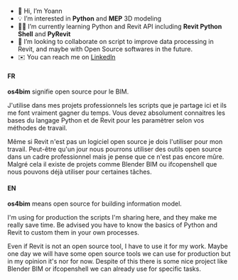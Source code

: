 - 👋 Hi, I’m Yoann
- 💡 I’m interested in **Python** and **MEP** 3D modeling
- 👨‍🎓 I’m currently learning Python and Revit API including **Revit Python Shell** and **PyRevit**
- 🤝 I’m looking to collaborate on script to improve data processing in Revit, and maybe with Open Source softwares in  the future.
- ✉️ You can reach me on [Linkedln](https://www.linkedin.com/in/yoann-obry-1889b611b/)


#### FR

**os4bim** signifie open source pour le BIM.

J'utilise dans mes projets professionnels les scripts que je partage ici et ils me font vraiment gagner du temps. Vous devez absolument connaitres les bases du langage Python et de Revit pour les paramètrer selon vos méthodes de travail.

Même si Revit n'est pas un logiciel open source je dois l'utiliser pour mon travail. Peut-être qu'un jour nous pourrons utiliser des outils open source dans un cadre professionnel mais je pense que ce n'est pas encore mûre.
Malgré cela il existe de projets comme Blender BIM ou ifcopenshell que nous pouvons déjà utiliser pour certaines tâches.


#### EN

**os4bim** means open source for building information model.

I'm using for production the scripts I'm sharing here, and they make me really save time. Be advised you have to know the basics of Python and Revit to custom them in your own processes.

Even if Revit is not an open source tool, I have to use it for my work. Maybe one day we will have some open source tools we can use for production but in my opinion it's nor for now. Despite of this there is some nice project like Blender BIM or ifcopenshell we can already use for specific tasks.
